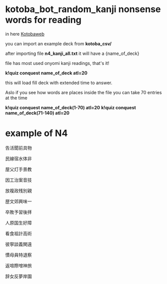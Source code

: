 # kotoba_bot_random_kanji nonsense words for reading

in here [Kotobaweb](https://kotobaweb.com/dashboard/decks/new)

you can import an example deck from **kotoba_csv/**



after importing file **n4_kanji_all.txt** it will have a {name_of_deck}

file has most used onyomi kanji readings, that's it!

**k!quiz conquest name_of_deck atl=20**

this will load fill deck with extended time to answer.


Aslo if you see how words are places inside the file you can take 70 entries at the time

**k!quiz conquest name_of_deck(1-70) atl=20**
**k!quiz conquest name_of_deck(71-140) atl=20**


# example of N4

告活聞前具物

民線宿水体非

屋父灯手景教

因工治案音技

放複政残別親

歴文郊興味一

卒敗予習後拝

人原国生好障

看食祖計高術

彼寧談義関遠

慣母員特退察

返喧際噌神旅

辞女反夢岸園
